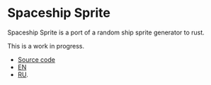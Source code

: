 # Spaceship Sprite

Spaceship Sprite is a port of a random ship sprite generator to rust.

This is a work in progress.

* [Source code](https://github.com/f2d/random_ship_generator)
* [EN](https://www.freecodecamp.org/news/how-to-create-generative-art-in-less-than-100-lines-of-code-d37f379859f/)
* [RU](https://habr.com/company/pixonic/blog/429078/).
